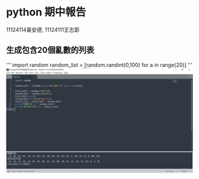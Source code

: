 # python 期中報告   
11124114黃安德,  11124111王志節
## 生成包含20個亂數的列表


'''
import random
random_list = [random.randint(0,100) for a in range(20)]
'''
![Example Images](test實作.jpg)






